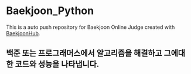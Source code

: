 # Baekjoon_Python
This is a auto push repository for Baekjoon Online Judge created with [BaekjoonHub](https://github.com/BaekjoonHub/BaekjoonHub).
## 백준 또는 프로그래머스에서 알고리즘을 해결하고 그에대한 코드와 성능을 나타냅니다.
